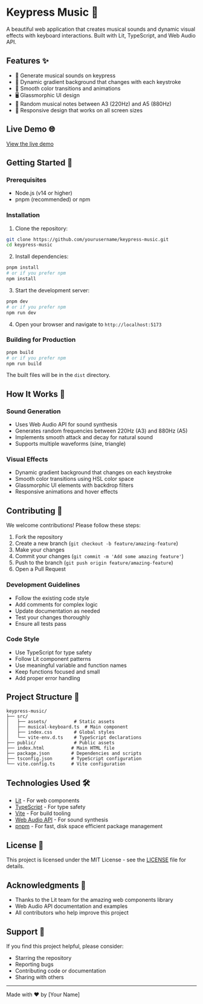 # Keypress Music 🎵

A beautiful web application that creates musical sounds and dynamic visual effects with keyboard interactions. Built with Lit, TypeScript, and Web Audio API.

## Features ✨

- 🎹 Generate musical sounds on keypress
- 🎨 Dynamic gradient background that changes with each keystroke
- 🌈 Smooth color transitions and animations
- 🖥️ Glassmorphic UI design
- 🎵 Random musical notes between A3 (220Hz) and A5 (880Hz)
- 🎨 Responsive design that works on all screen sizes

## Live Demo 🌐

[View the live demo](https://keypress-music.vercel.app/)

## Getting Started 🚀

### Prerequisites

- Node.js (v14 or higher)
- pnpm (recommended) or npm

### Installation

1. Clone the repository:

```bash
git clone https://github.com/yourusername/keypress-music.git
cd keypress-music
```

2. Install dependencies:

```bash
pnpm install
# or if you prefer npm
npm install
```

3. Start the development server:

```bash
pnpm dev
# or if you prefer npm
npm run dev
```

4. Open your browser and navigate to `http://localhost:5173`

### Building for Production

```bash
pnpm build
# or if you prefer npm
npm run build
```

The built files will be in the `dist` directory.

## How It Works 🔧

### Sound Generation

- Uses Web Audio API for sound synthesis
- Generates random frequencies between 220Hz (A3) and 880Hz (A5)
- Implements smooth attack and decay for natural sound
- Supports multiple waveforms (sine, triangle)

### Visual Effects

- Dynamic gradient background that changes on each keystroke
- Smooth color transitions using HSL color space
- Glassmorphic UI elements with backdrop filters
- Responsive animations and hover effects

## Contributing 🤝

We welcome contributions! Please follow these steps:

1. Fork the repository
2. Create a new branch (`git checkout -b feature/amazing-feature`)
3. Make your changes
4. Commit your changes (`git commit -m 'Add some amazing feature'`)
5. Push to the branch (`git push origin feature/amazing-feature`)
6. Open a Pull Request

### Development Guidelines

- Follow the existing code style
- Add comments for complex logic
- Update documentation as needed
- Test your changes thoroughly
- Ensure all tests pass

### Code Style

- Use TypeScript for type safety
- Follow Lit component patterns
- Use meaningful variable and function names
- Keep functions focused and small
- Add proper error handling

## Project Structure 📁

```
keypress-music/
├── src/
│   ├── assets/          # Static assets
│   ├── musical-keyboard.ts  # Main component
│   ├── index.css        # Global styles
│   └── vite-env.d.ts    # TypeScript declarations
├── public/              # Public assets
├── index.html          # Main HTML file
├── package.json        # Dependencies and scripts
├── tsconfig.json       # TypeScript configuration
└── vite.config.ts      # Vite configuration
```

## Technologies Used 🛠️

- [Lit](https://lit.dev/) - For web components
- [TypeScript](https://www.typescriptlang.org/) - For type safety
- [Vite](https://vitejs.dev/) - For build tooling
- [Web Audio API](https://developer.mozilla.org/en-US/docs/Web/API/Web_Audio_API) - For sound synthesis
- [pnpm](https://pnpm.io/) - For fast, disk space efficient package management

## License 📄

This project is licensed under the MIT License - see the [LICENSE](LICENSE) file for details.

## Acknowledgments 🙏

- Thanks to the Lit team for the amazing web components library
- Web Audio API documentation and examples
- All contributors who help improve this project

## Support 💖

If you find this project helpful, please consider:

- Starring the repository
- Reporting bugs
- Contributing code or documentation
- Sharing with others

---

Made with ❤️ by [Your Name]
